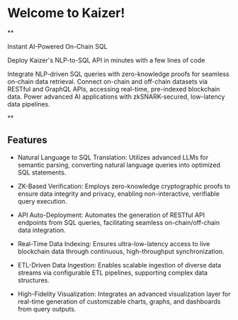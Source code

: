 Welcome to Kaizer!
==================

**

Instant AI-Powered On-Chain SQL

Deploy Kaizer's NLP-to-SQL API in minutes with a few lines of code

  

Integrate NLP-driven SQL queries with zero-knowledge proofs for seamless on-chain data retrieval. Connect on-chain and off-chain datasets via RESTful and GraphQL APIs, accessing real-time, pre-indexed blockchain data. Power advanced AI applications with zkSNARK-secured, low-latency data pipelines.

  
**


Features
--------

*   Natural Language to SQL Translation: Utilizes advanced LLMs for semantic parsing, converting natural language queries into optimized SQL statements.
    
*   ZK-Based Verification: Employs zero-knowledge cryptographic proofs to ensure data integrity and privacy, enabling non-interactive, verifiable query execution.
    
*   API Auto-Deployment: Automates the generation of RESTful API endpoints from SQL queries, facilitating seamless on-chain/off-chain data integration.
    
*   Real-Time Data Indexing: Ensures ultra-low-latency access to live blockchain data through continuous, high-throughput synchronization.
    
*   ETL-Driven Data Ingestion: Enables scalable ingestion of diverse data streams via configurable ETL pipelines, supporting complex data structures.
    
*   High-Fidelity Visualization: Integrates an advanced visualization layer for real-time generation of customizable charts, graphs, and dashboards from query outputs.
    


